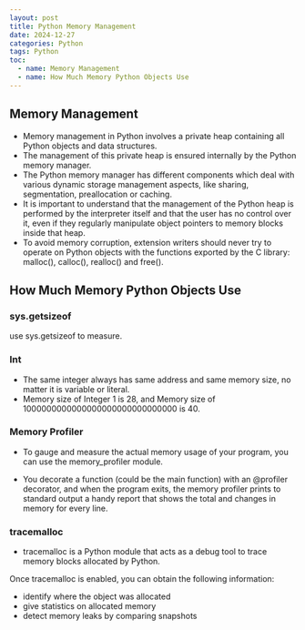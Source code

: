 ```yaml
---
layout: post
title: Python Memory Management
date: 2024-12-27
categories: Python
tags: Python
toc: 
  - name: Memory Management
  - name: How Much Memory Python Objects Use
---
```


## Memory Management

- Memory management in Python involves a private heap containing all Python objects and data structures. 
- The management of this private heap is ensured internally by the Python memory manager. 
- The Python memory manager has different components which deal with various dynamic storage management aspects, like sharing, segmentation, preallocation or caching.
- It is important to understand that the management of the Python heap is performed by the interpreter itself and that the user has no control over it, even if they regularly manipulate object pointers to memory blocks inside that heap. 
- To avoid memory corruption, extension writers should never try to operate on Python objects with the functions exported by the C library: malloc(), calloc(), realloc() and free(). 

## How Much Memory Python Objects Use

### sys.getsizeof
use sys.getsizeof to measure.

### Int
- The same integer always has same address and same memory size, no matter it is variable or literal.
- Memory size of Integer 1 is 28, and Memory size of 1000000000000000000000000000000 is 40.

### Memory Profiler
- To gauge and measure the actual memory usage of your program, you can use the memory\_profiler module.

- You decorate a function (could be the main function) with an @profiler decorator, and when the program exits, the memory profiler prints to standard output a handy report that shows the total and changes in memory for every line.

### tracemalloc

- tracemalloc is a Python module that acts as a debug tool to trace memory blocks allocated by Python. 

Once tracemalloc is enabled, you can obtain the following information:
- identify where the object was allocated
- give statistics on allocated memory
- detect memory leaks by comparing snapshots

